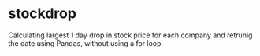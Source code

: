 # stockdrop
Calculating largest 1 day drop in stock price for each company and retrunig the date using Pandas, without using a for loop
